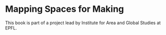 # Mapping Spaces for Making

This book is part of a project lead by Institute for Area and Global Studies at EPFL.


